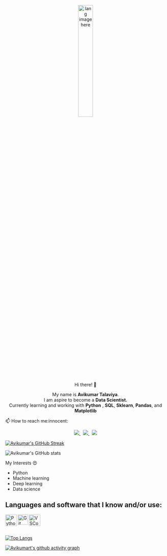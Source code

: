 <p align="center"><img width="30%" src="https://github.com/alansmathew/alansmathew/raw/master/lang.gif" alt="lang image here" /></p>

<p align="center">  Hi there! 👋 </p>
<p align='center'>
  My name is <b>Avikumar Talaviya</b>.<br/>
  I am aspire to become a <b>Data Scientist.</b><br>
  Currently learning and working with <b>Python</b> , <b>SQL</b>, <b>Sklearn</b>, <b>Pandas</b>, and <b>Matplotlib</b>
</p>
<p>📫 How to reach me:innocent:</p>

<p align='center'>
 
  <a href="avikumar.talaviya@gmail.com">
  <img src="https://img.shields.io/badge/Gmail-D14836?style=for-the-badge&logo=gmail&logoColor=white">
  </a>&nbsp
  
  <a href="https://www.linkedin.com/in/avi-kumar-talaviya-739153147/">
  <img src="https://img.shields.io/badge/LinkedIn-0077B5?style=for-the-badge&logo=linkedin&logoColor=white">
  </a>&nbsp
  
  <a href="https://twitter.com/avikumart_">
    <img src="https://img.shields.io/badge/Twitter-1DA1F2?style=for-the-badge&logo=twitter&logoColor=white">
  </a>
  
</p>

[![Avikumar's GitHub Streak](https://github-readme-streak-stats.herokuapp.com/?user=avikumart&theme=dark)](https://git.io/streak-stats)

![Avikumar's GitHub stats](https://github-readme-stats.vercel.app/api?username=avikumart&show_icons=true&theme=radical)


My Interests :heart_eyes:<br>

-   Python
-   Machine learning
-   Deep learning
-   Data science

## Languages and software that I know and/or use:

<img align = 'left' alt = 'Python' width='36px' src="https://user-images.githubusercontent.com/55111154/100546857-8ba9c700-3289-11eb-9627-ae469441946b.png"/>

<img align="left" alt="Git" width="32px" src= "https://user-images.githubusercontent.com/55111154/100549956-74280980-329c-11eb-8b47-62b3ea97e5ca.png"/>

<img align="left" alt="VSCode" width="36px" src= "https://user-images.githubusercontent.com/55111154/100549504-41304680-3299-11eb-811c-570aae79deba.png"/>

<br/>
<br/>
<br/>

[![Top Langs](https://github-readme-stats.vercel.app/api/top-langs/?username=avikumart&theme=radical&layout=compact)](https://github.com/avikumart/github-readme-stats)

[![Avikumart's github activity graph](https://activity-graph.herokuapp.com/graph?username=avikumart&theme=rogue)](https://github.com/avikumart/github-readme-activity-graph)



<!---
avikumart/avikumart is a ✨ special ✨ repository because its `README.md` (this file) appears on your GitHub profile.
You can click the Preview link to take a look at your changes.
--->

